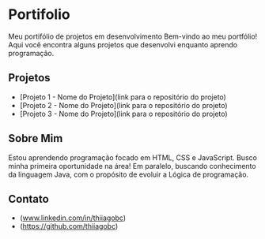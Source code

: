 # Portifolio
Meu portifólio de projetos em desenvolvimento
Bem-vindo ao meu portfólio! Aqui você encontra alguns projetos que desenvolvi enquanto aprendo programação.  

## Projetos  
- [Projeto 1 - Nome do Projeto](link para o repositório do projeto)  
- [Projeto 2 - Nome do Projeto](link para o repositório do projeto)  
- [Projeto 3 - Nome do Projeto](link para o repositório do projeto)  

## Sobre Mim  
Estou aprendendo programação focado em HTML, CSS e JavaScript. Busco minha primeira oportunidade na área! 
Em paralelo, buscando conhecimento da linguagem Java, com o propósito de evoluir a Lógica de programação.

## Contato  
- (www.linkedin.com/in/thiiagobc)  
- (https://github.com/thiiagobc) 
